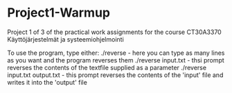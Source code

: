 # Project1-Warmup
Project 1 of 3 of the practical work assignments for the course CT30A3370 Käyttöjärjestelmät ja systeemiohjelmointi


To use the program, type either:
./reverse   -   here you can type as many lines as you want and the program reverses them
./reverse input.txt     -     thsi prompt reverses the contents of the textfile supplied as a parameter
./reverse input.txt output.txt      -     this prompt reverses the contents of the 'input' file and writes it into the 'output' file
